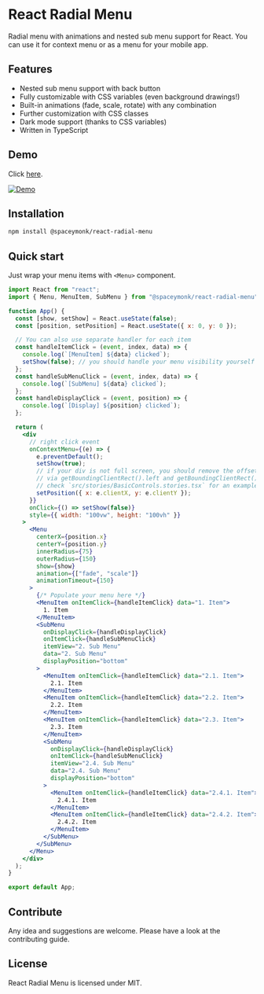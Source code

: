# React Radial Menu

Radial menu with animations and nested sub menu support for React. You can use
it for context menu or as a menu for your mobile app.

## Features

- Nested sub menu support with back button
- Fully customizable with CSS variables (even background drawings!)
- Built-in animations (fade, scale, rotate) with any combination
- Further customization with CSS classes
- Dark mode support (thanks to CSS variables)
- Written in TypeScript

## Demo

Click [here](https://spaceymonk.github.io/react-radial-menu/).

[![Demo](https://raw.githubusercontent.com/spaceymonk/react-radial-menu/master/demo.gif)](https://spaceymonk.github.io/react-radial-menu/)

## Installation

```bash
npm install @spaceymonk/react-radial-menu
```

## Quick start

Just wrap your menu items with `<Menu>` component.

```jsx
import React from "react";
import { Menu, MenuItem, SubMenu } from "@spaceymonk/react-radial-menu";

function App() {
  const [show, setShow] = React.useState(false);
  const [position, setPosition] = React.useState({ x: 0, y: 0 });

  // You can also use separate handler for each item
  const handleItemClick = (event, index, data) => {
    console.log(`[MenuItem] ${data} clicked`);
    setShow(false); // you should handle your menu visibility yourself
  };
  const handleSubMenuClick = (event, index, data) => {
    console.log(`[SubMenu] ${data} clicked`);
  };
  const handleDisplayClick = (event, position) => {
    console.log(`[Display] ${position} clicked`);
  };

  return (
    <div
      // right click event
      onContextMenu={(e) => {
        e.preventDefault();
        setShow(true);
        // if your div is not full screen, you should remove the offset
        // via getBoundingClientRect().left and getBoundingClientRect().top
        // check `src/stories/BasicControls.stories.tsx` for an example
        setPosition({ x: e.clientX, y: e.clientY });
      }}
      onClick={() => setShow(false)}
      style={{ width: "100vw", height: "100vh" }}
    >
      <Menu
        centerX={position.x}
        centerY={position.y}
        innerRadius={75}
        outerRadius={150}
        show={show}
        animation={["fade", "scale"]}
        animationTimeout={150}
      >
        {/* Populate your menu here */}
        <MenuItem onItemClick={handleItemClick} data="1. Item">
          1. Item
        </MenuItem>
        <SubMenu
          onDisplayClick={handleDisplayClick}
          onItemClick={handleSubMenuClick}
          itemView="2. Sub Menu"
          data="2. Sub Menu"
          displayPosition="bottom"
        >
          <MenuItem onItemClick={handleItemClick} data="2.1. Item">
            2.1. Item
          </MenuItem>
          <MenuItem onItemClick={handleItemClick} data="2.2. Item">
            2.2. Item
          </MenuItem>
          <MenuItem onItemClick={handleItemClick} data="2.3. Item">
            2.3. Item
          </MenuItem>
          <SubMenu
            onDisplayClick={handleDisplayClick}
            onItemClick={handleSubMenuClick}
            itemView="2.4. Sub Menu"
            data="2.4. Sub Menu"
            displayPosition="bottom"
          >
            <MenuItem onItemClick={handleItemClick} data="2.4.1. Item">
              2.4.1. Item
            </MenuItem>
            <MenuItem onItemClick={handleItemClick} data="2.4.2. Item">
              2.4.2. Item
            </MenuItem>
          </SubMenu>
        </SubMenu>
      </Menu>
    </div>
  );
}

export default App;
```

## Contribute

Any idea and suggestions are welcome. Please have a look at the contributing guide.

## License

React Radial Menu is licensed under MIT.

